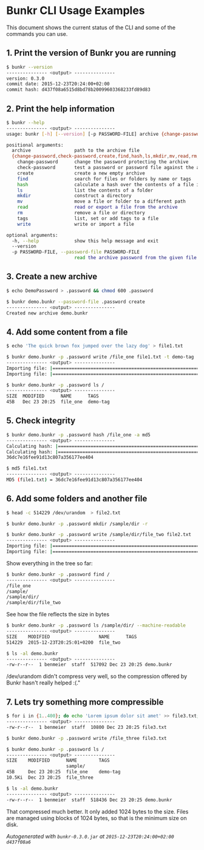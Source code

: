 # Bunkr CLI Usage Examples
This document shows the current status of the CLI and some of the commands you can use.

## 1. Print the version of Bunkr you are running
```bash
$ bunkr --version
--------------- <output> ---------------
version: 0.3.0
commit date: 2015-12-23T20:24:00+02:00
commit hash: d437f08a6515d8bd78b20099603368233fd89d83
```

## 2. Print the help information
```bash
$ bunkr --help
--------------- <output> ---------------
usage: bunkr [-h] [--version] [-p PASSWORD-FILE] archive {change-password,check-password,create,find,hash,ls,mkdir,mv,read,rm,tags,write} ...

positional arguments:
  archive                path to the archive file
  {change-password,check-password,create,find,hash,ls,mkdir,mv,read,rm,tags,write}
    change-password      change the password protecting the archive
    check-password       test a password or password file against the archive
    create               create a new empty archive
    find                 search for files or folders by name or tags
    hash                 calculate a hash over the contents of a file in the archive
    ls                   list the contents of a folder
    mkdir                construct a directory
    mv                   move a file or folder to a different path
    read                 read or export a file from the archive
    rm                   remove a file or directory
    tags                 list, set or add tags to a file
    write                write or import a file

optional arguments:
  -h, --help             show this help message and exit
  --version
  -p PASSWORD-FILE, --password-file PASSWORD-FILE
                         read the archive password from the given file
```

## 3. Create a new archive
```bash
$ echo DemoPassword > .password && chmod 600 .password
```

```bash
$ bunkr demo.bunkr --password-file .password create
--------------- <output> ---------------
Created new archive demo.bunkr
```

## 4. Add some content from a file
```bash
$ echo 'The quick brown fox jumped over the lazy dog' > file1.txt
```

```bash
$ bunkr demo.bunkr -p .password write /file_one file1.txt -t demo-tag
--------------- <output> ---------------
Importing file: |==============================================================================|Importing file: |==============================================================================|
```

```bash
$ bunkr demo.bunkr -p .password ls /
--------------- <output> ---------------
SIZE  MODIFIED      NAME      TAGS      
45B   Dec 23 20:25  file_one  demo-tag
```

## 5. Check integrity
```bash
$ bunkr demo.bunkr -p .password hash /file_one -a md5
--------------- <output> ---------------
Calculating hash: |==============================================================================|Calculating hash: |==============================================================================|
36dc7e16fee91d13c807a356177ee404
```

```bash
$ md5 file1.txt
--------------- <output> ---------------
MD5 (file1.txt) = 36dc7e16fee91d13c807a356177ee404
```

## 6. Add some folders and another file
```bash
$ head -c 514229 /dev/urandom  > file2.txt
```

```bash
$ bunkr demo.bunkr -p .password mkdir /sample/dir -r
```

```bash
$ bunkr demo.bunkr -p .password write /sample/dir/file_two file2.txt
--------------- <output> ---------------
Importing file: |==============================================================================|Importing file: |==============================================================================|
```

Show everything in the tree so far:
```bash
$ bunkr demo.bunkr -p .password find /
--------------- <output> ---------------
/file_one
/sample/
/sample/dir/
/sample/dir/file_two
```

See how the file reflects the size in bytes
```bash
$ bunkr demo.bunkr -p .password ls /sample/dir/ --machine-readable
--------------- <output> ---------------
SIZE    MODIFIED                  NAME      TAGS  
514229  2015-12-23T20:25:01+0200  file_two
```

```bash
$ ls -al demo.bunkr
--------------- <output> ---------------
-rw-r--r--  1 benmeier  staff  517092 Dec 23 20:25 demo.bunkr
```

/dev/urandom didn't compress very well, so the compression offered by Bunkr hasn't really helped :(."

## 7. Lets try something more compressible
```bash
$ for i in {1..400}; do echo 'Lorem ipsum dolor sit amet' >> file3.txt; done; ls -al file3.txt
--------------- <output> ---------------
-rw-r--r--  1 benmeier  staff  10800 Dec 23 20:25 file3.txt
```

```bash
$ bunkr demo.bunkr -p .password write /file_three file3.txt
```

```bash
$ bunkr demo.bunkr -p .password ls /
--------------- <output> ---------------
SIZE    MODIFIED      NAME        TAGS      
                      sample/     
45B     Dec 23 20:25  file_one    demo-tag  
10.5Ki  Dec 23 20:25  file_three
```

```bash
$ ls -al demo.bunkr
--------------- <output> ---------------
-rw-r--r--  1 benmeier  staff  518436 Dec 23 20:25 demo.bunkr
```

That compressed much better. It only added 1024 bytes to the size. Files are managed using blocks of 1024 bytes, so that is the minimum size on disk.

*Autogenerated with ```bunkr-0.3.0.jar``` at ```2015-12-23T20:24:00+02:00 d437f08a6```*
